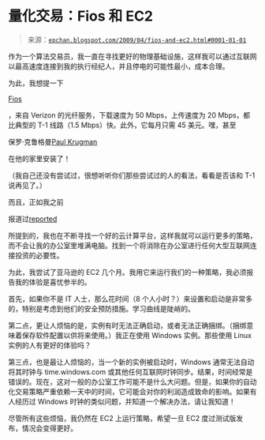 <!--yml

分类：未分类

日期：2024-05-12 19:18:05

-->

# 量化交易：Fios 和 EC2

> 来源：[`epchan.blogspot.com/2009/04/fios-and-ec2.html#0001-01-01`](http://epchan.blogspot.com/2009/04/fios-and-ec2.html#0001-01-01)

作为一个算法交易员，我一直在寻找更好的物理基础设施，这样我可以通过互联网以最高速度连接到我的执行经纪人，并且停电的可能性最小，成本合理。

为此，我想提一下

[Fios](http://www22.verizon.com/Residential/FiOSInternet/FiOSvsCable/FiOSvsCable.htm)

，来自 Verizon 的光纤服务，下载速度为 50 Mbps，上传速度为 20 Mbps，都比典型的 T-1 线路（1.5 Mbps）快。此外，它每月只需 45 美元。嘿，甚至

保罗·克鲁格曼[Paul Krugman](http://krugman.blogs.nytimes.com/2009/03/23/incommunicado-probably/)

在他的家里安装了！

（我自己还没有尝试过，很想听听你们那些尝试过的人的看法，看看是否该和 T-1 说再见了。）

而且，正如我之前

报道过[reported](http://epchan.blogspot.com/2009/01/algorithmic-trading-technology-update.html)

所提到的，我也在不断寻找一个好的云计算平台，这样我就可以运行更多的策略，而不会让我的办公室里堆满电脑。找到一个将消除在办公室进行任何大型互联网连接投资的必要性。

为此，我尝试了亚马逊的 EC2 几个月。我用它来运行我们的一种策略，我必须报告我的体验是喜忧参半的。

首先，如果你不是 IT 人士，那么花时间（8 个人小时？）来设置和启动是非常多的，特别是考虑到他们的安全预防措施。学习曲线是陡峭的。

第二点，更让人烦恼的是，实例有时无法正确启动，或者无法正确捆绑。（捆绑意味着保存软件配置以供将来使用。）我正在使用 Windows 实例。那些使用 Linux 实例的人有更好的体验吗？

第三点，也是最让人烦恼的，当一个新的实例被启动时，Windows 通常无法自动将其时钟与 time.windows.com 或其他任何互联网时钟同步。结果，时间经常是错误的。现在，这对一般的办公室工作可能不是什么大问题。但是，如果你的自动化交易策略严重依赖一天中的时间，它可能会对你的利润造成致命的影响。如果有人经历过 Windows 时钟的类似问题，并知道一个解决办法，请让我知道！

尽管所有这些烦恼，我仍然在 EC2 上运行策略，希望一旦 EC2 度过测试版发布，情况会变得更好。
